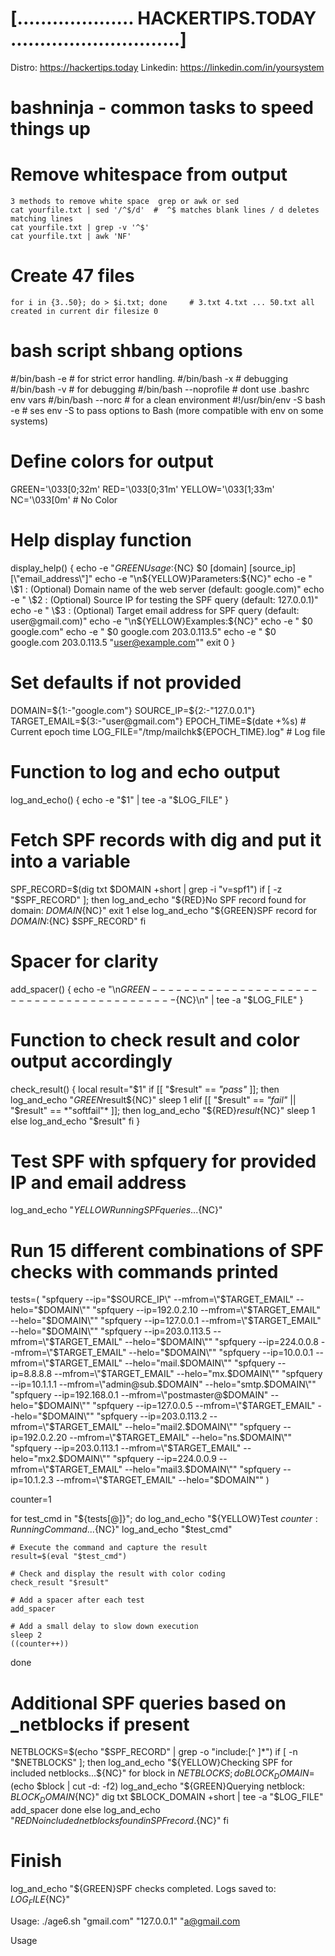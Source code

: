 
#                [....................  HACKERTIPS.TODAY .............................]



Distro: https://hackertips.today
Linkedin: https://linkedin.com/in/yoursystem

# bashninja - common tasks to speed things up
# Remove whitespace from output 
    3 methods to remove white space  grep or awk or sed
    cat yourfile.txt | sed '/^$/d'  #  ^$ matches blank lines / d deletes matching lines
    cat yourfile.txt | grep -v '^$'
    cat yourfile.txt | awk 'NF'



# Create 47 files
    for i in {3..50}; do > $i.txt; done     # 3.txt 4.txt ... 50.txt all created in current dir filesize 0

# bash script shbang options
 #/bin/bash -e         # for strict error handling.
 #/bin/bash -x  # debugging
 #/bin/bash  -v #  for debugging
 #/bin/bash --noprofile # dont use .bashrc env vars
 #/bin/bash --norc  # for a clean environment 
 #!/usr/bin/env -S bash -e # ses env -S to pass options to Bash (more compatible with env on some systems)

 
   

# Define colors for output
GREEN='\033[0;32m'
RED='\033[0;31m'
YELLOW='\033[1;33m'
NC='\033[0m' # No Color

# Help display function
display_help() {
    echo -e "${GREEN}Usage:${NC} $0 [domain] [source_ip] [\"email_address\"]"
    echo -e "\n${YELLOW}Parameters:${NC}"
    echo -e "  \$1  : (Optional) Domain name of the web server (default: google.com)"
    echo -e "  \$2  : (Optional) Source IP for testing the SPF query (default: 127.0.0.1)"
    echo -e "  \$3  : (Optional) Target email address for SPF query (default: user@gmail.com)"
    echo -e "\n${YELLOW}Examples:${NC}"
    echo -e "  $0 google.com"
    echo -e "  $0 google.com 203.0.113.5"
    echo -e "  $0 google.com 203.0.113.5 \"user@example.com\""
    exit 0
}

# Set defaults if not provided
DOMAIN=${1:-"google.com"}
SOURCE_IP=${2:-"127.0.0.1"}
TARGET_EMAIL=${3:-"user@gmail.com"}
EPOCH_TIME=$(date +%s)  # Current epoch time
LOG_FILE="/tmp/mailchk${EPOCH_TIME}.log"  # Log file

# Function to log and echo output
log_and_echo() {
    echo -e "$1" | tee -a "$LOG_FILE"
}

# Fetch SPF records with dig and put it into a variable
SPF_RECORD=$(dig txt $DOMAIN +short | grep -i "v=spf1")
if [ -z "$SPF_RECORD" ]; then
    log_and_echo "${RED}No SPF record found for domain: $DOMAIN${NC}"
    exit 1
else
    log_and_echo "${GREEN}SPF record for $DOMAIN:${NC} $SPF_RECORD"
fi

# Spacer for clarity
add_spacer() {
    echo -e "\n${GREEN}------------------------------------------${NC}\n" | tee -a "$LOG_FILE"
}

# Function to check result and color output accordingly
check_result() {
    local result="$1"
    if [[ "$result" == *"pass"* ]]; then
        log_and_echo "${GREEN}$result${NC}"
        sleep 1
    elif [[ "$result" == *"fail"* || "$result" == *"softfail"* ]]; then
        log_and_echo "${RED}$result${NC}"
        sleep 1
    else
        log_and_echo "$result"
    fi
}

# Test SPF with spfquery for provided IP and email address
log_and_echo "${YELLOW}Running SPF queries...${NC}"

# Run 15 different combinations of SPF checks with commands printed
tests=(
    "spfquery --ip=\"$SOURCE_IP\" --mfrom=\"$TARGET_EMAIL\" --helo=\"$DOMAIN\""
    "spfquery --ip=192.0.2.10 --mfrom=\"$TARGET_EMAIL\" --helo=\"$DOMAIN\""
    "spfquery --ip=127.0.0.1 --mfrom=\"$TARGET_EMAIL\" --helo=\"$DOMAIN\""
    "spfquery --ip=203.0.113.5 --mfrom=\"$TARGET_EMAIL\" --helo=\"$DOMAIN\""
    "spfquery --ip=224.0.0.8 --mfrom=\"$TARGET_EMAIL\" --helo=\"$DOMAIN\""
    "spfquery --ip=10.0.0.1 --mfrom=\"$TARGET_EMAIL\" --helo=\"mail.$DOMAIN\""
    "spfquery --ip=8.8.8.8 --mfrom=\"$TARGET_EMAIL\" --helo=\"mx.$DOMAIN\""
    "spfquery --ip=10.1.1.1 --mfrom=\"admin@sub.$DOMAIN\" --helo=\"smtp.$DOMAIN\""
    "spfquery --ip=192.168.0.1 --mfrom=\"postmaster@$DOMAIN\" --helo=\"$DOMAIN\""
    "spfquery --ip=127.0.0.5 --mfrom=\"$TARGET_EMAIL\" --helo=\"$DOMAIN\""
    "spfquery --ip=203.0.113.2 --mfrom=\"$TARGET_EMAIL\" --helo=\"mail2.$DOMAIN\""
    "spfquery --ip=192.0.2.20 --mfrom=\"$TARGET_EMAIL\" --helo=\"ns.$DOMAIN\""
    "spfquery --ip=203.0.113.1 --mfrom=\"$TARGET_EMAIL\" --helo=\"mx2.$DOMAIN\""
    "spfquery --ip=224.0.0.9 --mfrom=\"$TARGET_EMAIL\" --helo=\"mail3.$DOMAIN\""
    "spfquery --ip=10.1.2.3 --mfrom=\"$TARGET_EMAIL\" --helo=\"$DOMAIN\""
)

counter=1

for test_cmd in "${tests[@]}"; do
    log_and_echo "${YELLOW}Test $counter: Running Command...${NC}"
    log_and_echo "$test_cmd"
    
    # Execute the command and capture the result
    result=$(eval "$test_cmd")
    
    # Check and display the result with color coding
    check_result "$result"
    
    # Add a spacer after each test
    add_spacer
    
    # Add a small delay to slow down execution
    sleep 2
    ((counter++))
done

# Additional SPF queries based on _netblocks if present
NETBLOCKS=$(echo "$SPF_RECORD" | grep -o "include:[^ ]*")
if [ -n "$NETBLOCKS" ]; then
    log_and_echo "${YELLOW}Checking SPF for included netblocks...${NC}"
    for block in $NETBLOCKS; do
        BLOCK_DOMAIN=$(echo $block | cut -d: -f2)
        log_and_echo "${GREEN}Querying netblock: $BLOCK_DOMAIN${NC}"
        dig txt $BLOCK_DOMAIN +short | tee -a "$LOG_FILE"
        add_spacer
    done
else
    log_and_echo "${RED}No included netblocks found in SPF record.${NC}"
fi

# Finish
log_and_echo "${GREEN}SPF checks completed. Logs saved to: $LOG_FILE${NC}"



Usage:
./age6.sh "gmail.com" "127.0.0.1" "a@gmail.com





Usage
